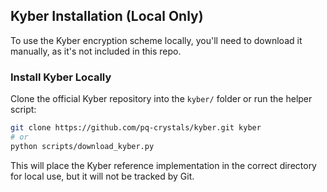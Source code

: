## Kyber Installation (Local Only)

To use the Kyber encryption scheme locally, you'll need to download it manually, as it's not included in this repo.

### Install Kyber Locally
Clone the official Kyber repository into the `kyber/` folder or run the helper script:

```bash
git clone https://github.com/pq-crystals/kyber.git kyber
# or
python scripts/download_kyber.py
```

This will place the Kyber reference implementation in the correct directory for local use, but it will not be tracked by Git.
